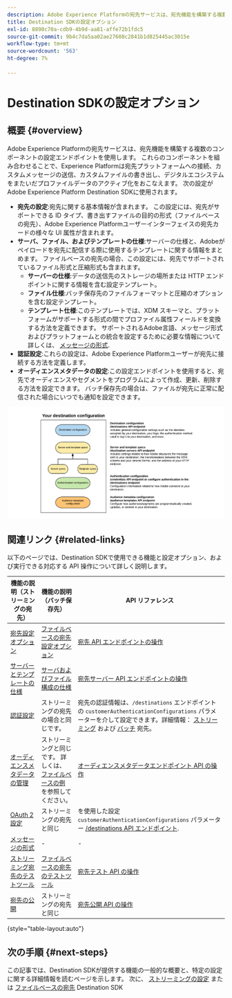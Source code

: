 ```yaml
---
description: Adobe Experience Platformの宛先サービスは、宛先機能を構築する複数のコンポーネントの設定エンドポイントを使用します。 これらのコンポーネントを組み合わせることで、Experience Platformは宛先パートナーとの接続、カスタムメッセージの送信、デジタルエコシステムをまたいだプロファイルデータのアクティブ化をおこなうことができます。
title: Destination SDKの設定オプション
exl-id: 8890c70a-cdb9-4b9d-aa81-affe72b1fdc5
source-git-commit: 9b4c7da5aa02ae27608c2841b1d825445ac3015e
workflow-type: tm+mt
source-wordcount: '563'
ht-degree: 7%

---
```


# Destination SDKの設定オプション

## 概要 {#overview}

Adobe Experience Platformの宛先サービスは、宛先機能を構築する複数のコンポーネントの設定エンドポイントを使用します。 これらのコンポーネントを組み合わせることで、Experience Platformは宛先プラットフォームへの接続、カスタムメッセージの送信、カスタムファイルの書き出し、デジタルエコシステムをまたいだプロファイルデータのアクティブ化をおこなえます。 次の設定がAdobe Experience Platform Destination SDKに使用されます。

* **宛先の設定**:宛先に関する基本情報が含まれます。 この設定には、宛先がサポートできる ID タイプ、書き出すファイルの目的の形式（ファイルベースの宛先）、Adobe Experience Platformユーザーインターフェイスの宛先カードの様々な UI 属性が含まれます。
* **サーバ、ファイル、およびテンプレートの仕様**:サーバーの仕様と、Adobeがペイロードを宛先に配信する際に使用するテンプレートに関する情報をまとめます。 ファイルベースの宛先の場合、この設定には、宛先でサポートされているファイル形式と圧縮形式も含まれます。
   * **サーバーの仕様**:データの送信先のストレージの場所または HTTP エンドポイントに関する情報を含む設定テンプレート。
   * **ファイル仕様**:バッチ保存先のファイルフォーマットと圧縮のオプションを含む設定テンプレート。
   * **テンプレート仕様**:このテンプレートでは、XDM スキーマと、プラットフォームがサポートする形式の間でプロファイル属性フィールドを変換する方法を定義できます。 サポートされるAdobe言語、メッセージ形式およびプラットフォームとの統合を設定するために必要な情報について詳しくは、 [メッセージの形式](./message-format.md).
* **認証設定**:これらの設定は、Adobe Experience Platformユーザーが宛先に接続する方法を定義します。
* **オーディエンスメタデータの設定**:この設定エンドポイントを使用すると、宛先でオーディエンスやセグメントをプログラムによって作成、更新、削除する方法を設定できます。 バッチ保存先の場合は、ファイルが宛先に正常に配信された場合にいつでも通知を設定できます。

![Destination SDK設定エンドポイントと、それらの併用方法を示す図。](./assets/self-service-configuration.png)

## 関連リンク {#related-links}

以下のページでは、Destination SDKで使用できる機能と設定オプション、および実行できる対応する API 操作について詳しく説明します。

| 機能の説明（ストリーミングの宛先） | 機能の説明（バッチ保存先） | API リファレンス |
|--- |--- |--- |
| [宛先設定オプション](./destination-configuration.md) | [ファイルベースの宛先設定オプション](/help/destinations/destination-sdk/file-based-destination-configuration.md) | [宛先 API エンドポイントの操作](./destination-configuration-api.md) |
| [サーバーとテンプレートの仕様](./server-and-template-configuration.md) | [サーバおよびファイル構成の仕様](/help/destinations/destination-sdk/server-and-file-configuration.md) | [宛先サーバー API エンドポイントの操作](./destination-server-api.md) |
| [認証設定](./authentication-configuration.md) | ストリーミングの宛先の場合と同じです。 | 宛先の認証情報は、`/destinations` エンドポイントの `customerAuthenticationConfigurations` パラメーターを介して設定できます。詳細情報： [ストリーミング](/help/destinations/destination-sdk/destination-configuration.md#customer-authentication-configurations) および [バッチ](/help/destinations/destination-sdk/file-based-destination-configuration.md#customer-authentication-configurations) 宛先。 |
| [オーディエンスメタデータの管理](./audience-metadata-management.md) | ストリーミングと同じです。 詳しくは、 [ファイルベースの例](/help/destinations/destination-sdk/audience-metadata-management.md#example-file-based) を参照してください。 | [オーディエンスメタデータエンドポイント API の操作](./audience-metadata-api.md) |
| [OAuth 2 設定](./oauth2-authentication.md) | ストリーミングの宛先と同じ | を使用した設定 `customerAuthenticationConfigurations` パラメーター [/destinations API エンドポイント](./destination-configuration-api.md). |
| [メッセージの形式](./message-format.md) | - | - |
| [ストリーミング宛先のテストツール](./test-destination.md) | [ファイルベースの宛先のテストツール](/help/destinations/destination-sdk/file-based-destination-testing-overview.md) | [宛先テスト API の操作](./destination-testing-api.md) |
| [宛先の公開](./configure-destination-instructions.md#publish-destination) | ストリーミングの宛先と同じ | [宛先公開 API の操作](./destination-publish-api.md) |

{style=&quot;table-layout:auto&quot;}

## 次の手順 {#next-steps}

この記事では、Destination SDKが提供する機能の一般的な概要と、特定の設定に関する詳細情報を読むページを示します。 次に、 [ストリーミングの設定](/help/destinations/destination-sdk/configure-destination-instructions.md) または [ファイルベースの宛先](/help/destinations/destination-sdk/configure-file-based-destination-instructions.md) Destination SDK
